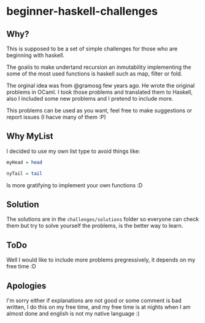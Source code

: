 # beginner-haskell-challenges

## Why?
This is supposed to be a set of simple challenges for those who are
beginning with haskell.

The goalis to make undertand recursion an inmutability implementing
the some of the most used functions is haskell such as map, filter or
fold.

The orginal idea was from @gramosg few years ago. He wrote the
original problems in OCaml. I took those problems and translated them
to Haskell, also I included some new problems and I pretend to include
more.

This problems can be used as you want, feel free to make
suggestions or report issues (I hacve many of them :P)

## Why MyList
I decided to use my own list type to avoid things like:

```haskell
myHead = head

nyTail = tail
```

Is more gratifying to implement your own functions :D

## Solution
The solutions are in the `challenges/solutions` folder so everyone can
check them but try to solve yourself the problems, is the better way
to learn.

## ToDo
Well I would like to include more problems pregressively, it depends
on my free time :D

## Apologies
I'm sorry either if explanations are not good or some comment is bad
written, I do this on my free time, and my free time is at nights when
I am almost done and english is not my native language :)

